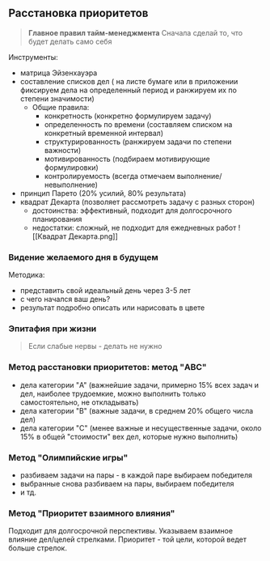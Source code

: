 
## Расстановка приоритетов

>**Главное правил тайм-менеджмента** 
>Сначала сделай то, что будет делать само себя

Инструменты:
- матрица Эйзенхауэра
- составление списков дел ( на листе бумаге или в приложении фиксируем дела на определенный период и ранжируем их по степени значимости)
	- Общие правила:
		- конкретность (конкретно формулируем задачу)
		- определенность по времени (составляем списком на конкретный временной интервал)
		- структурированность (ранжируем задачи по степени важности)
		- мотивированность (подбираем мотивирующие формулировки)
		- контролируемость (всегда отмечаем выполнение/невыполнение)
- принцип Парето (20% усилий, 80% результата)
- квадрат Декарта (позволяет рассмотреть задачу с разных сторон)
	- достоинства: эффективный, подходит для долгосрочного планирования
	- недостатки: сложный, не подходит для ежедневных работ
![[Квадрат Декарта.png]]

### Видение желаемого дня в будущем

Методика:
- представить свой идеальный день через 3-5 лет
- с чего начался ваш день?
- результат подробно описать или нарисовать в цвете

### Эпитафия при жизни

> Если слабые нервы - делать не нужно

### Метод расстановки приоритетов: метод "ABC"

- дела категории "A" (важнейшие задачи, примерно 15% всех задач и дел, наиболее трудоемкие, можно выполнить только самостоятельно, не откладывать)
- дела категории "B" (важные задачи, в среднем 20% общего числа дел)
- дела категории "C" (менее важные и несущественные задачи, около 15% в общей "стоимости" вех дел, которые нужно выполнить)

### Метод "Олимпийские игры"
- разбиваем задачи на пары - в каждой паре выбираем победителя
- выбранные снова разбиваем на пары, выбираем победителя
- и тд.

### Метод "Приоритет взаимного влияния"

Подходит для долгосрочной перспективы. Указываем взаимное влияние дел/целей стрелками. Приоритет - той цели, которой ведет больше стрелок.